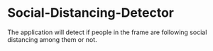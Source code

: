 # Social-Distancing-Detector
The application will detect if people in the frame are following social distancing among them or not.
